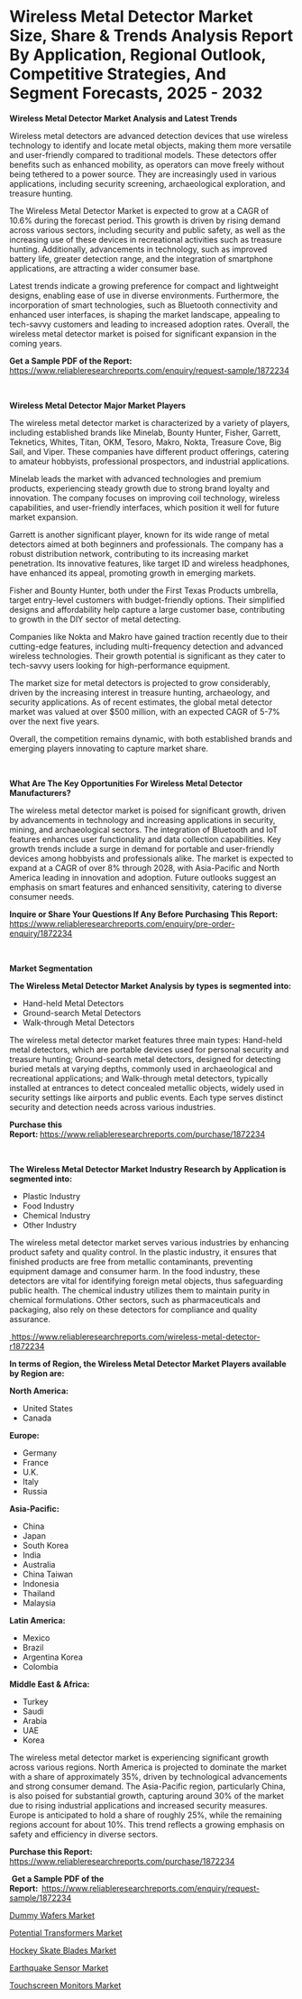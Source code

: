 <p><h1>Wireless Metal Detector Market Size, Share & Trends Analysis Report By Application, Regional Outlook, Competitive Strategies, And Segment Forecasts, 2025 - 2032</h1></p><p><strong>Wireless Metal Detector Market Analysis and Latest Trends</strong></p>
<p><p>Wireless metal detectors are advanced detection devices that use wireless technology to identify and locate metal objects, making them more versatile and user-friendly compared to traditional models. These detectors offer benefits such as enhanced mobility, as operators can move freely without being tethered to a power source. They are increasingly used in various applications, including security screening, archaeological exploration, and treasure hunting.</p><p>The Wireless Metal Detector Market is expected to grow at a CAGR of 10.6% during the forecast period. This growth is driven by rising demand across various sectors, including security and public safety, as well as the increasing use of these devices in recreational activities such as treasure hunting. Additionally, advancements in technology, such as improved battery life, greater detection range, and the integration of smartphone applications, are attracting a wider consumer base.</p><p>Latest trends indicate a growing preference for compact and lightweight designs, enabling ease of use in diverse environments. Furthermore, the incorporation of smart technologies, such as Bluetooth connectivity and enhanced user interfaces, is shaping the market landscape, appealing to tech-savvy customers and leading to increased adoption rates. Overall, the wireless metal detector market is poised for significant expansion in the coming years.</p></p>
<p><strong>Get a Sample PDF of the Report:&nbsp;</strong> <a href="https://www.reliableresearchreports.com/enquiry/request-sample/1872234?utm_campaign=32&utm_medium=2&utm_source=Github&utm_content=ia&utm_term=06042025&utm_id=wireless-metal-detector">https://www.reliableresearchreports.com/enquiry/request-sample/1872234</a></p>
<p>&nbsp;</p>
<p><strong>Wireless Metal Detector Major Market Players</strong></p>
<p><p>The wireless metal detector market is characterized by a variety of players, including established brands like Minelab, Bounty Hunter, Fisher, Garrett, Teknetics, Whites, Titan, OKM, Tesoro, Makro, Nokta, Treasure Cove, Big Sail, and Viper. These companies have different product offerings, catering to amateur hobbyists, professional prospectors, and industrial applications.</p><p>Minelab leads the market with advanced technologies and premium products, experiencing steady growth due to strong brand loyalty and innovation. The company focuses on improving coil technology, wireless capabilities, and user-friendly interfaces, which position it well for future market expansion.</p><p>Garrett is another significant player, known for its wide range of metal detectors aimed at both beginners and professionals. The company has a robust distribution network, contributing to its increasing market penetration. Its innovative features, like target ID and wireless headphones, have enhanced its appeal, promoting growth in emerging markets.</p><p>Fisher and Bounty Hunter, both under the First Texas Products umbrella, target entry-level customers with budget-friendly options. Their simplified designs and affordability help capture a large customer base, contributing to growth in the DIY sector of metal detecting.</p><p>Companies like Nokta and Makro have gained traction recently due to their cutting-edge features, including multi-frequency detection and advanced wireless technologies. Their growth potential is significant as they cater to tech-savvy users looking for high-performance equipment. </p><p>The market size for metal detectors is projected to grow considerably, driven by the increasing interest in treasure hunting, archaeology, and security applications. As of recent estimates, the global metal detector market was valued at over $500 million, with an expected CAGR of 5-7% over the next five years. </p><p>Overall, the competition remains dynamic, with both established brands and emerging players innovating to capture market share.</p></p>
<p>&nbsp;</p>
<p><strong>What Are The Key Opportunities For Wireless Metal Detector Manufacturers?</strong></p>
<p><p>The wireless metal detector market is poised for significant growth, driven by advancements in technology and increasing applications in security, mining, and archaeological sectors. The integration of Bluetooth and IoT features enhances user functionality and data collection capabilities. Key growth trends include a surge in demand for portable and user-friendly devices among hobbyists and professionals alike. The market is expected to expand at a CAGR of over 8% through 2028, with Asia-Pacific and North America leading in innovation and adoption. Future outlooks suggest an emphasis on smart features and enhanced sensitivity, catering to diverse consumer needs.</p></p>
<p><strong>Inquire or Share Your Questions If Any Before Purchasing This Report:</strong> <a href="https://www.reliableresearchreports.com/enquiry/pre-order-enquiry/1872234?utm_campaign=32&utm_medium=2&utm_source=Github&utm_content=ia&utm_term=06042025&utm_id=wireless-metal-detector">https://www.reliableresearchreports.com/enquiry/pre-order-enquiry/1872234</a></p>
<p>&nbsp;</p>
<p><strong>Market Segmentation</strong></p>
<p><strong>The Wireless Metal Detector Market Analysis by types is segmented into:</strong></p>
<p><ul><li>Hand-held Metal Detectors</li><li>Ground-search Metal Detectors</li><li>Walk-through Metal Detectors</li></ul></p>
<p><p>The wireless metal detector market features three main types: Hand-held metal detectors, which are portable devices used for personal security and treasure hunting; Ground-search metal detectors, designed for detecting buried metals at varying depths, commonly used in archaeological and recreational applications; and Walk-through metal detectors, typically installed at entrances to detect concealed metallic objects, widely used in security settings like airports and public events. Each type serves distinct security and detection needs across various industries.</p></p>
<p><strong>Purchase this Report:&nbsp;</strong><a href="https://www.reliableresearchreports.com/purchase/1872234?utm_campaign=32&utm_medium=2&utm_source=Github&utm_content=ia&utm_term=06042025&utm_id=wireless-metal-detector">https://www.reliableresearchreports.com/purchase/1872234</a></p>
<p>&nbsp;</p>
<p><strong>The Wireless Metal Detector Market Industry Research by Application is segmented into:</strong></p>
<p><ul><li>Plastic Industry</li><li>Food Industry</li><li>Chemical Industry</li><li>Other Industry</li></ul></p>
<p><p>The wireless metal detector market serves various industries by enhancing product safety and quality control. In the plastic industry, it ensures that finished products are free from metallic contaminants, preventing equipment damage and consumer harm. In the food industry, these detectors are vital for identifying foreign metal objects, thus safeguarding public health. The chemical industry utilizes them to maintain purity in chemical formulations. Other sectors, such as pharmaceuticals and packaging, also rely on these detectors for compliance and quality assurance.</p></p>
<p><a href="https://www.reliableresearchreports.com/wireless-metal-detector-r1872234?utm_campaign=32&utm_medium=2&utm_source=Github&utm_content=ia&utm_term=06042025&utm_id=wireless-metal-detector">&nbsp;https://www.reliableresearchreports.com/wireless-metal-detector-r1872234</a></p>
<p><strong>In terms of Region, the Wireless Metal Detector Market Players available by Region are:</strong></p>
<p>
    <p> <strong> North America: </strong>
        <ul>
            <li>United States</li>
            <li>Canada</li>
        </ul>
        </p> 
    <p> <strong> Europe: </strong>
        <ul>
            <li>Germany</li>
            <li>France</li>
            <li>U.K.</li>
            <li>Italy</li>
            <li>Russia</li>
        </ul>
        </p> 
    <p> <strong> Asia-Pacific: </strong>
        <ul>
            <li>China</li>
            <li>Japan</li>
            <li>South Korea</li>
            <li>India</li>
            <li>Australia</li>
            <li>China Taiwan</li>
            <li>Indonesia</li>
            <li>Thailand</li>
            <li>Malaysia</li>
        </ul>
        </p> 
    <p> <strong> Latin America: </strong>
        <ul>
            <li>Mexico</li>
            <li>Brazil</li>
            <li>Argentina Korea</li>
            <li>Colombia</li>
        </ul>
        </p> 
    <p> <strong> Middle East & Africa: </strong>
        <ul>
            <li>Turkey</li>
            <li>Saudi</li>
            <li>Arabia</li>
            <li>UAE</li>
            <li>Korea</li>
        </ul>
    </p>
    </p>
<p><p>The wireless metal detector market is experiencing significant growth across various regions. North America is projected to dominate the market with a share of approximately 35%, driven by technological advancements and strong consumer demand. The Asia-Pacific region, particularly China, is also poised for substantial growth, capturing around 30% of the market due to rising industrial applications and increased security measures. Europe is anticipated to hold a share of roughly 25%, while the remaining regions account for about 10%. This trend reflects a growing emphasis on safety and efficiency in diverse sectors.</p></p>
<p><strong>Purchase this Report: </strong><a href="https://www.reliableresearchreports.com/purchase/1872234?utm_campaign=32&utm_medium=2&utm_source=Github&utm_content=ia&utm_term=06042025&utm_id=wireless-metal-detector">https://www.reliableresearchreports.com/purchase/1872234</a></p>
<p>&nbsp;<strong>Get a Sample PDF of the Report:&nbsp;&nbsp;</strong><a href="https://www.reliableresearchreports.com/enquiry/request-sample/1872234?utm_campaign=32&utm_medium=2&utm_source=Github&utm_content=ia&utm_term=06042025&utm_id=wireless-metal-detector">https://www.reliableresearchreports.com/enquiry/request-sample/1872234</a></p>
<p><strong></strong></p>
<p><p><a href="https://github.com/abuegalawixo/Market-Research-Report-List-1/blob/main/dummy-wafers-market.md?utm_campaign=32&utm_medium=2&utm_source=Github&utm_content=ia&utm_term=06042025&utm_id=wireless-metal-detector">Dummy Wafers Market</a></p><p><a href="https://github.com/godutetraeva/Market-Research-Report-List-1/blob/main/potential-transformers-market.md?utm_campaign=32&utm_medium=2&utm_source=Github&utm_content=ia&utm_term=06042025&utm_id=wireless-metal-detector">Potential Transformers Market</a></p><p><a href="https://github.com/trossdushi7u/Market-Research-Report-List-1/blob/main/hockey-skate-blades-market.md?utm_campaign=32&utm_medium=2&utm_source=Github&utm_content=ia&utm_term=06042025&utm_id=wireless-metal-detector">Hockey Skate Blades Market</a></p><p><a href="https://github.com/MonroeBullock54/Market-Research-Report-List-2/blob/main/earthquake-sensor-market.md?utm_campaign=32&utm_medium=2&utm_source=Github&utm_content=ia&utm_term=06042025&utm_id=wireless-metal-detector">Earthquake Sensor Market</a></p><p><a href="https://github.com/kirstejuvet/Market-Research-Report-List-1/blob/main/touchscreen-monitors-market.md?utm_campaign=32&utm_medium=2&utm_source=Github&utm_content=ia&utm_term=06042025&utm_id=wireless-metal-detector">Touchscreen Monitors Market</a></p></p>